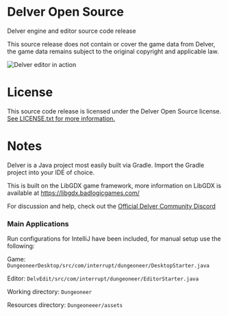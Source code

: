 # Delver Open Source
Delver engine and editor source code release

This source release does not contain or cover the game data from Delver, the game data remains subject to the original copyright and applicable law.

![Delver editor in action](https://i.imgur.com/tqeeJqH.png)

# License

This source code release is licensed under the Delver Open Source license. [See LICENSE.txt for more information.](LICENSE.txt)

# Notes

Delver is a Java project most easily built via Gradle. Import the Gradle project into your IDE of choice.

This is built on the LibGDX game framework, more information on LibGDX is available at https://libgdx.badlogicgames.com/

For discussion and help, check out the [Official Delver Community Discord](https://discord.gg/gyhmH5f)

### Main Applications

Run configurations for IntelliJ have been included, for manual setup use the following:

Game: `DungeoneerDesktop/src/com/interrupt/dungeoneer/DesktopStarter.java`

Editor: `DelvEdit/src/com/interrupt/dungeoneer/EditorStarter.java`

Working directory: `Dungeoneer`

Resources directory: `Dungeoneeer/assets`
